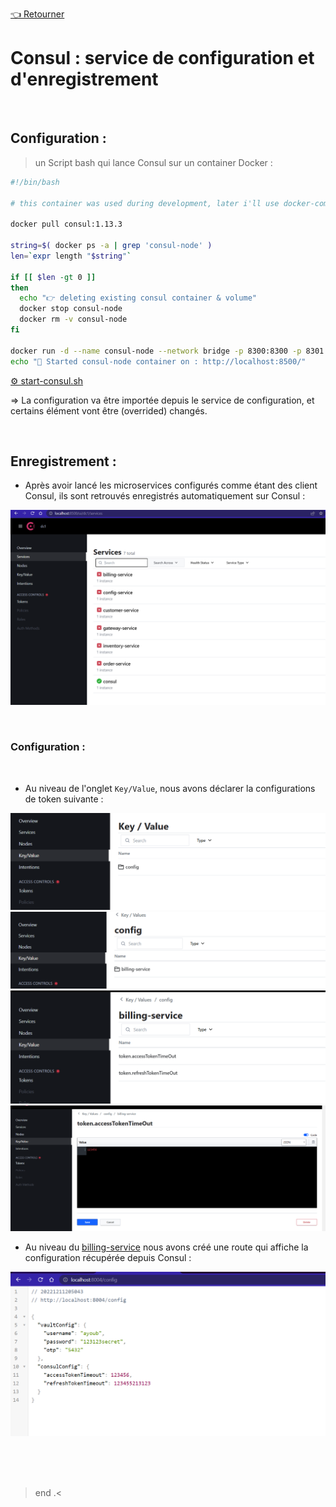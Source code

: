 [👈 Retourner ](../)

# Consul : service de configuration et d'enregistrement



<br>

## Configuration : 

> un Script bash qui lance Consul sur un container Docker :


```bash
#!/bin/bash

# this container was used during development, later i'll use docker-compose or K8s to automate this

docker pull consul:1.13.3

string=$( docker ps -a | grep 'consul-node' )
len=`expr length "$string"`

if [[ $len -gt 0 ]]
then
  echo "👉 deleting existing consul container & volume"
  docker stop consul-node
  docker rm -v consul-node
fi

docker run -d --name consul-node --network bridge -p 8300:8300 -p 8301:8301  -p 8500:8500 -p 8600:8600 -p 8600:8600/udp -v consul-persistence-volume:/consul/data consul:1.13.3 agent -server -ui -node=server-1 -bootstrap-expect=1 -client=0.0.0.0
echo "🚀 Started consul-node container on : http://localhost:8500/"

```
[⚙ start-consul.sh ](./start-consul.sh)


=> La configuration va être importée depuis le service de configuration, et certains élément vont être (overrided) changés. 

<br>

## Enregistrement : 

* Après avoir lancé les microservices configurés comme étant des client Consul, ils sont retrouvés enregistrés automatiquement sur Consul :

<p align="center">
    <img src="./imgs/1.png">
</p>

<br>

### Configuration : 

<br>

* Au niveau de l'onglet `Key/Value`, nous avons déclarer la configurations de token suivante : 
<p align="center">
    <img src="./imgs/2.png">
    <img src="./imgs/3.png">
    <img src="./imgs/4.png">
    <img src="./imgs/5.png">
</p>

* Au niveau du [billing-service](../billing-service/) nous avons créé une route qui affiche la configuration récupérée depuis Consul : 
<p align="center">
    <img src="./imgs/6.png">
</p>

<br>




<br>

<br>

> end .<